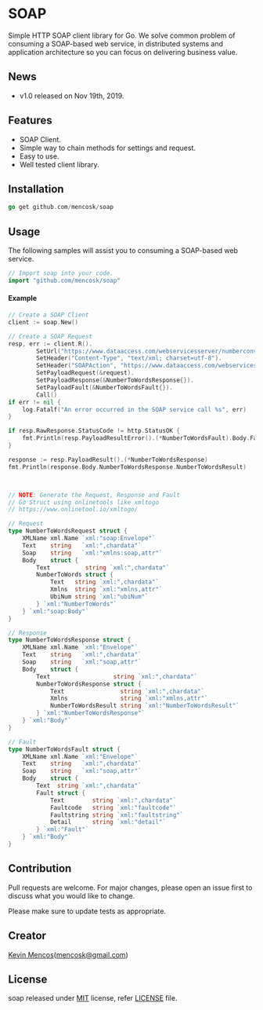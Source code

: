 # SOAP
Simple HTTP SOAP client library for Go. We solve common problem of consuming a SOAP-based web service, in distributed systems and application architecture so you can focus on delivering business value.

## News
* v1.0 released on Nov 19th, 2019.

## Features
* SOAP Client.
* Simple way to chain methods for settings and request.
* Easy to use.
* Well tested client library.

## Installation
```go
go get github.com/mencosk/soap
```

## Usage
The following samples will assist you to consuming a SOAP-based web service.

```go
// Import soap into your code.
import "github.com/mencosk/soap"
```

#### Example

```go
// Create a SOAP Client
client := soap.New()

// Create a SOAP Request
resp, err := client.R().
		SetUrl("https://www.dataaccess.com/webservicesserver/numberconversion.wso?op=NumberToWords").
		SetHeader("Content-Type", "text/xml; charset=utf-8").
		SetHeader("SOAPAction", "https://www.dataaccess.com/webservicesserver/NumberConversion.wso?op=NumberToWords").
		SetPayloadRequest(&request).
		SetPayloadResponse(&NumberToWordsResponse{}).
		SetPayloadFault(&NumberToWordsFault{}).
		Call()
if err != nil {
	log.Fatalf("An error occurred in the SOAP service call %s", err)
}

if resp.RawResponse.StatusCode != http.StatusOK {
	fmt.Println(resp.PayloadResultError().(*NumberToWordsFault).Body.Fault.Faultstring)
}

response := resp.PayloadResult().(*NumberToWordsResponse)
fmt.Println(response.Body.NumberToWordsResponse.NumberToWordsResult)



// NOTE: Generate the Request, Response and Fault
// Go Struct using onlinetools like xmltogo
// https://www.onlinetool.io/xmltogo/

// Request
type NumberToWordsRequest struct {
	XMLName xml.Name `xml:"soap:Envelope"`
	Text    string   `xml:",chardata"`
	Soap    string   `xml:"xmlns:soap,attr"`
	Body    struct {
		Text          string `xml:",chardata"`
		NumberToWords struct {
			Text   string `xml:",chardata"`
			Xmlns  string `xml:"xmlns,attr"`
			UbiNum string `xml:"ubiNum"`
		} `xml:"NumberToWords"`
	} `xml:"soap:Body"`
}

// Response
type NumberToWordsResponse struct {
	XMLName xml.Name `xml:"Envelope"`
	Text    string   `xml:",chardata"`
	Soap    string   `xml:"soap,attr"`
	Body    struct {
		Text                  string `xml:",chardata"`
		NumberToWordsResponse struct {
			Text                string `xml:",chardata"`
			Xmlns               string `xml:"xmlns,attr"`
			NumberToWordsResult string `xml:"NumberToWordsResult"`
		} `xml:"NumberToWordsResponse"`
	} `xml:"Body"`
}

// Fault
type NumberToWordsFault struct {
	XMLName xml.Name `xml:"Envelope"`
	Text    string   `xml:",chardata"`
	Soap    string   `xml:"soap,attr"`
	Body    struct {
		Text  string `xml:",chardata"`
		Fault struct {
			Text        string `xml:",chardata"`
			Faultcode   string `xml:"faultcode"`
			Faultstring string `xml:"faultstring"`
			Detail      string `xml:"detail"`
		} `xml:"Fault"`
	} `xml:"Body"`
}

```

## Contribution
Pull requests are welcome. For major changes, please open an issue first to discuss what you would like to change.

Please make sure to update tests as appropriate.

## Creator
[Kevin Mencos](https://github.com/mencosk)(mencosk@gmail.com)


## License
soap released under [MIT](https://github.com/mencosk/soap) license, refer [LICENSE](LICENSE) file.